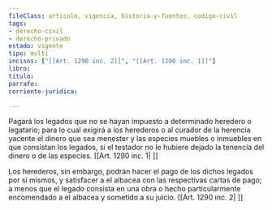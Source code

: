 ```yaml
---
fileClass: articulo, vigencia, historia-y-fuentes, codigo-civil
tags:
- derecho-civil
- derecho-privado
estado: vigente
tipo: multi
incisos: ["[[Art. 1290 inc. 2]]", "[[Art. 1290 inc. 1]]"]
libro:
titulo:
parrafo:
corriente-juridica:

---
```

Pagará los legados que no se hayan impuesto a determinado heredero o legatario; para lo cual exigirá a los herederos o al curador de la herencia yacente el dinero que sea menester y las especies muebles o inmuebles en que consistan los legados, si el testador no le hubiere dejado la tenencia del dinero o de las especies. [[Art. 1290 inc. 1| ]]

Los herederos, sin embargo, podrán hacer el pago de los dichos legados por sí mismos, y satisfacer a el albacea con las respectivas cartas de pago; a menos que el legado consista en una obra o hecho particularmente encomendado a el albacea y sometido a su juicio. [[Art. 1290 inc. 2| ]]
